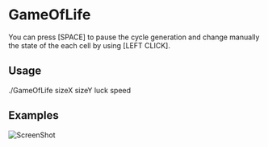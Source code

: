 # GameOfLife

You can press [SPACE] to pause the cycle generation and change manually the state of the each cell by using [LEFT CLICK].  

## Usage

./GameOfLife sizeX sizeY luck speed  

## Examples

![ScreenShot](https://raw.github.com/L0rentz/GameOfLife/main/examples/example.png)
